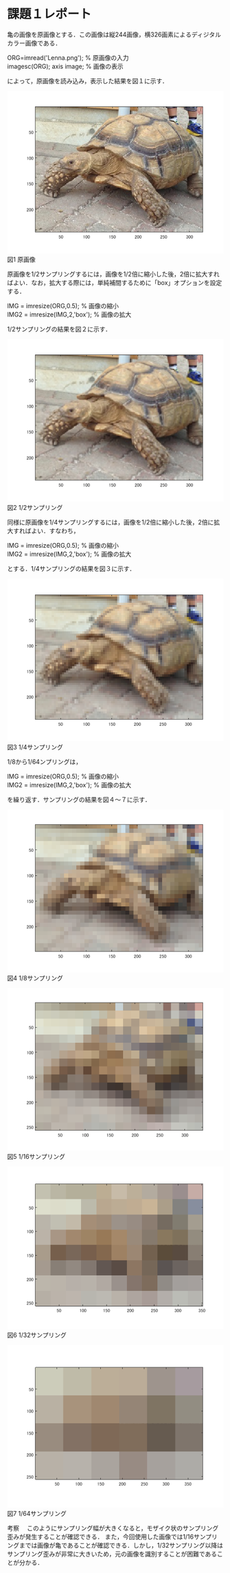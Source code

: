 # 課題１レポート

亀の画像を原画像とする．この画像は縦244画像，横326画素によるディジタルカラー画像である．

ORG=imread('Lenna.png'); % 原画像の入力  
imagesc(ORG); axis image; % 画像の表示

によって，原画像を読み込み，表示した結果を図１に示す．

![原画像](https://github.com/suke123/lecture_image_processing/blob/master/%E8%AA%B2%E9%A1%8C%E6%8F%90%E5%87%BA/%E8%AA%B2%E9%A1%8C1/images/kame1-1.png)  
図1 原画像

原画像を1/2サンプリングするには，画像を1/2倍に縮小した後，2倍に拡大すればよい．なお，拡大する際には，単純補間するために「box」オプションを設定する．

IMG = imresize(ORG,0.5); % 画像の縮小  
IMG2 = imresize(IMG,2,'box'); % 画像の拡大

1/2サンプリングの結果を図２に示す．

![原画像](https://github.com/suke123/lecture_image_processing/blob/master/%E8%AA%B2%E9%A1%8C%E6%8F%90%E5%87%BA/%E8%AA%B2%E9%A1%8C1/images/kame1-2.png)  
図2 1/2サンプリング

同様に原画像を1/4サンプリングするには，画像を1/2倍に縮小した後，2倍に拡大すればよい．すなわち，

IMG = imresize(ORG,0.5); % 画像の縮小  
IMG2 = imresize(IMG,2,'box'); % 画像の拡大

とする．1/4サンプリングの結果を図３に示す．

![原画像](https://github.com/suke123/lecture_image_processing/blob/master/%E8%AA%B2%E9%A1%8C%E6%8F%90%E5%87%BA/%E8%AA%B2%E9%A1%8C1/images/kame1-4.png)  
図3 1/4サンプリング

1/8から1/64ンプリングは，

IMG = imresize(ORG,0.5); % 画像の縮小  
IMG2 = imresize(IMG,2,'box'); % 画像の拡大

を繰り返す．サンプリングの結果を図４～７に示す．

![原画像](https://github.com/suke123/lecture_image_processing/blob/master/%E8%AA%B2%E9%A1%8C%E6%8F%90%E5%87%BA/%E8%AA%B2%E9%A1%8C1/images/kame1-8.png)  
図4 1/8サンプリング

![原画像](https://github.com/suke123/lecture_image_processing/blob/master/%E8%AA%B2%E9%A1%8C%E6%8F%90%E5%87%BA/%E8%AA%B2%E9%A1%8C1/images/kame1-16.png)  
図5 1/16サンプリング

![原画像](https://github.com/suke123/lecture_image_processing/blob/master/%E8%AA%B2%E9%A1%8C%E6%8F%90%E5%87%BA/%E8%AA%B2%E9%A1%8C1/images/kame1-32.png)  
図6 1/32サンプリング

![原画像](https://github.com/suke123/lecture_image_processing/blob/master/%E8%AA%B2%E9%A1%8C%E6%8F%90%E5%87%BA/%E8%AA%B2%E9%A1%8C1/images/kame1-64.png)  
図7 1/64サンプリング


考察　
このようにサンプリング幅が大きくなると，モザイク状のサンプリング歪みが発生することが確認できる．
また，今回使用した画像では1/16サンプリングまでは画像が亀であることが確認できる．しかし，1/32サンプリング以降はサンプリング歪みが非常に大きいため，元の画像を識別することが困難であることが分かる．
